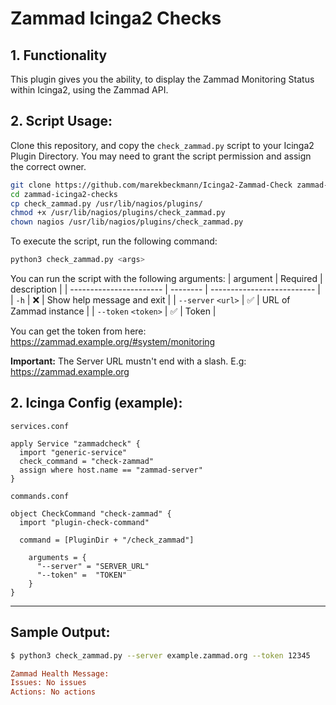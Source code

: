 # Zammad Icinga2 Checks

## 1. Functionality

This plugin gives you the ability, to display the Zammad Monitoring Status within Icinga2, using the Zammad API. 

## 2. Script Usage:

Clone this repository, and copy the `check_zammad.py` script to your Icinga2 Plugin Directory.
You may need to grant the script permission and assign the correct owner.

```bash
git clone https://github.com/marekbeckmann/Icinga2-Zammad-Check zammad-icinga2-checks
cd zammad-icinga2-checks
cp check_zammad.py /usr/lib/nagios/plugins/
chmod +x /usr/lib/nagios/plugins/check_zammad.py
chown nagios /usr/lib/nagios/plugins/check_zammad.py
```

To execute the script, run the following command: 
```bash
python3 check_zammad.py <args>
```

You can run the script with the following arguments: 
| argument                | Required | description                |
| ----------------------- | -------- | -------------------------- |
| `-h`                    | ❌        | Show help message and exit |
| `--server`   `<url>`    | ✅        | URL of Zammad instance     |
| `--token`     `<token>` | ✅        | Token                      |

You can get the token from here: https://zammad.example.org/#system/monitoring

**Important:** The Server URL mustn't end with a slash. E.g: https://zammad.example.org

## 2. Icinga Config (example):

`services.conf`
```
apply Service "zammadcheck" {
  import "generic-service"
  check_command = "check-zammad"
  assign where host.name == "zammad-server"
}
```

`commands.conf`
```
object CheckCommand "check-zammad" {
  import "plugin-check-command"

  command = [PluginDir + "/check_zammad"]

    arguments = {
      "--server" = "SERVER_URL"
      "--token" =  "TOKEN"
    }
}
```

---

## Sample Output: 
```bash
$ python3 check_zammad.py --server example.zammad.org --token 12345
```
```ini
Zammad Health Message:
Issues: No issues
Actions: No actions
```
